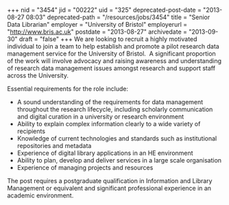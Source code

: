 +++
nid = "3454"
jid = "00222"
uid = "325"
deprecated-post-date = "2013-08-27 08:03"
deprecated-path = "/resources/jobs/3454"
title = "Senior Data Librarian"
employer = "University of Bristol"
employerurl = "http://www.bris.ac.uk"
postdate = "2013-08-27"
archivedate = "2013-09-30"
draft = "false"
+++
We are looking to recruit a highly motivated individual to join a team
to help establish and promote a pilot research data management service
for the University of Bristol.  A significant proportion of the work
will involve advocacy and raising awareness and understanding of
research data management issues amongst research and support staff
across the University.

Essential requirements for the role include:

-   A sound understanding of the requirements for data management
    throughout the research lifecycle, including scholarly communication
    and digital curation in a university or research environment
-   Ability to explain complex information clearly to a wide variety of
    recipients
-   Knowledge of current technologies and standards such as
    institutional repositories and metadata
-   Experience of digital library applications in an HE environment
-   Ability to plan, develop and deliver services in a large scale
    organisation
-   Experience of managing projects and resources
  
The post requires a postgraduate qualification in Information and
Library Management or equivalent and significant professional experience
in an academic environment.
